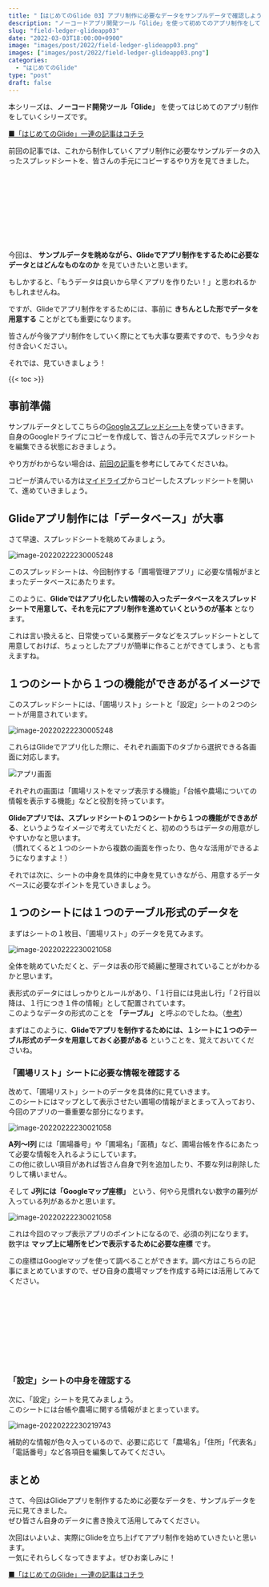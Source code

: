 ```yaml
---
title: "【はじめてのGlide 03】アプリ制作に必要なデータをサンプルデータで確認しよう"
description: "ノーコードアプリ開発ツール「Glide」を使って初めてのアプリ制作をしていきます。今回はGlideでアプリ制作をするために必要なデータがどんなものなのか、サンプルデータを眺めて確認してみます。"
slug: "field-ledger-glideapp03"
date: "2022-03-03T18:00:00+0900"
image: "images/post/2022/field-ledger-glideapp03.png"
images: ["images/post/2022/field-ledger-glideapp03.png"]
categories: 
  - "はじめてのGlide"
type: "post"
draft: false
---
```


本シリーズは、**ノーコード開発ツール「Glide」** を使ってはじめてのアプリ制作をしていくシリーズです。

[■「はじめてのGlide」一連の記事はコチラ](https://nouka-it.com/categories/%E3%81%AF%E3%81%98%E3%82%81%E3%81%A6%E3%81%AEglide/)

前回の記事では、これから制作していくアプリ制作に必要なサンプルデータの入ったスプレッドシートを、皆さんの手元にコピーするやり方を見てきました。

<div class="iframely-embed"><div class="iframely-responsive" style="height: 140px; padding-bottom: 0;"><a href="https://nouka-it.com/blog/2022/field-ledger-glideapp02/" data-iframely-url="//cdn.iframe.ly/api/iframe?card=small&url=https%3A%2F%2Fnouka-it.com%2Fblog%2F2022%2Ffield-ledger-glideapp02%2F&key=d9cf522df2f6cbab308f945a2b3c5555"></a></div></div><script async src="//cdn.iframe.ly/embed.js" charset="utf-8"></script>

今回は、 **サンプルデータを眺めながら、Glideでアプリ制作をするために必要なデータとはどんなものなのか** を見ていきたいと思います。

もしかすると、「もうデータは良いから早くアプリを作りたい！」と思われるかもしれませんね。

ですが、Glideでアプリ制作をするためには、事前に **きちんとした形でデータを用意する** ことがとても重要になります。  

皆さんが今後アプリ制作をしていく際にとても大事な要素ですので、もう少々お付き合いください。  

それでは、見ていきましょう！

{{< toc >}}

## 事前準備

サンプルデータとしてこちらの[Googleスプレッドシート](https://docs.google.com/spreadsheets/d/1C9FJe1HflN4jUFQ-Zo69KphSSxlzpmzQyZwayMEeUc8/edit?usp=sharing)を使っていきます。  
自身のGoogleドライブにコピーを作成して、皆さんの手元でスプレッドシートを編集できる状態におきましょう。

やり方がわからない場合は、[前回の記事](https://nouka-it.com/blog/2022/field-ledger-glideapp02/)を参考にしてみてくださいね。  

コピーが済んでいる方は[マイドライブ](https://drive.google.com/drive/u/0/my-drive)からコピーしたスプレッドシートを開いて、進めていきましょう。

## Glideアプリ制作には「データベース」が大事

さて早速、スプレッドシートを眺めてみましょう。  

![image-20220222230005248](./01.png)

このスプレッドシートは、今回制作する「圃場管理アプリ」に必要な情報がまとまったデータベースにあたります。  

このように、**Glideではアプリ化したい情報の入ったデータベースをスプレッドシートで用意して、それを元にアプリ制作を進めていくというのが基本** となります。  

これは言い換えると、日常使っている業務データなどをスプレッドシートとして用意しておけば、ちょっとしたアプリが簡単に作ることができてしまう、とも言えますね。

## １つのシートから１つの機能ができあがるイメージで

このスプレッドシートには、「圃場リスト」シートと「設定」シートの２つのシートが用意されています。  

![image-20220222230005248](./02_1.png)

これらはGlideでアプリ化した際に、それぞれ画面下のタブから選択できる各画面に対応します。

![アプリ画面](./02_2.png)

それぞれの画面は「圃場リストをマップ表示する機能」「台帳や農場についての情報を表示する機能」などと役割を持っています。

**Glideアプリでは、スプレッドシートの１つのシートから１つの機能ができあがる**、というようなイメージで考えていただくと、初めのうちはデータの用意がしやすいかなと思います。  
（慣れてくると１つのシートから複数の画面を作ったり、色々な活用ができるようになりますよ！）

それでは次に、シートの中身を具体的に中身を見ていきながら、用意するデータベースに必要なポイントを見ていきましょう。

## １つのシートには１つのテーブル形式のデータを

まずはシートの１枚目、「圃場リスト」のデータを見てみます。  

![image-20220222230021058](./03.png) 

全体を眺めていただくと、データは表の形で綺麗に整理されていることがわかるかと思います。  

表形式のデータにはしっかりとルールがあり、「１行目には見出し行」「２行目以降は、１行につき１件の情報」として配置されています。  
このようなデータの形式のことを **「テーブル」** と呼ぶのでしたね。（[参考](https://nouka-it.com/blog/2022/spreadsheet-intro03/)）

まずはこのように、**Glideでアプリを制作するためには、１シートに１つのテーブル形式のデータを用意しておく必要がある** ということを、覚えておいてくださいね。

### 「圃場リスト」シートに必要な情報を確認する

改めて、「圃場リスト」シートのデータを具体的に見ていきます。  
このシートにはマップとして表示させたい圃場の情報がまとまって入っており、今回のアプリの一番重要な部分になります。  

![image-20220222230021058](./03.png)

**A列〜I列** には「圃場番号」や「圃場名」「面積」など、圃場台帳を作るにあたって必要な情報を入れるようにしています。  
この他に欲しい項目があれば皆さん自身で列を追加したり、不要な列は削除したりして構いません。

そして **J列には「Googleマップ座標」** という、何やら見慣れない数字の羅列が入っている列があるかと思います。

![image-20220222230021058](./04.png)

これは今回のマップ表示アプリのポイントになるので、必須の列になります。  
数字は **マップ上に場所をピンで表示するために必要な座標** です。  

この座標はGoogleマップを使って調べることができます。調べ方はこちらの記事にまとめていますので、ぜひ自身の農場マップを作成する時には活用してみてください。

<div class="iframely-embed"><div class="iframely-responsive" style="height: 140px; padding-bottom: 0;"><a href="https://nouka-it.com/blog/2022/googlemap-coordinate/" data-iframely-url="//cdn.iframe.ly/api/iframe?card=small&url=https%3A%2F%2Fnouka-it.com%2Fblog%2F2022%2Fgooglemap-coordinate%2F&key=d9cf522df2f6cbab308f945a2b3c5555"></a></div></div><script async src="//cdn.iframe.ly/embed.js" charset="utf-8"></script>

### 「設定」シートの中身を確認する

次に、「設定」シートを見てみましょう。  
このシートには台帳や農場に関する情報がまとまっています。  

![image-20220222230219743](./06.png)

補助的な情報が色々入っているので、必要に応じて「農場名」「住所」「代表名」「電話番号」など各項目を編集してみてください。

## まとめ

さて、今回はGlideアプリを制作するために必要なデータを、サンプルデータを元に見てきました。  
ぜひ皆さん自身のデータに書き換えて活用してみてください。

次回はいよいよ、実際にGlideを立ち上げてアプリ制作を始めていきたいと思います。  
一気にそれらしくなってきますよ。ぜひお楽しみに！

[■「はじめてのGlide」一連の記事はコチラ](https://nouka-it.com/categories/%E3%81%AF%E3%81%98%E3%82%81%E3%81%A6%E3%81%AEglide/)